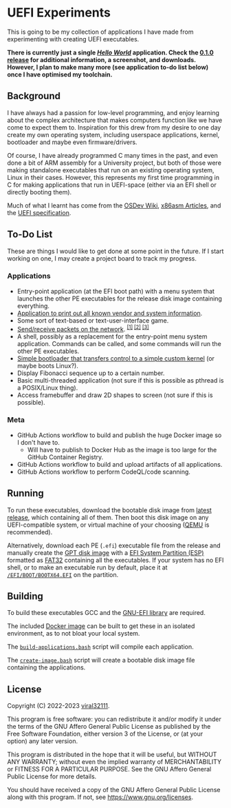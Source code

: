 # UEFI Experiments

This is going to be my collection of applications I have made from experimenting with creating UEFI executables.

**There is currently just a single *[Hello World](hello-world/)* application. Check the [0.1.0 release](https://github.com/viral32111/uefi-experiments/releases/tag/0.1.0) for additional information, a screenshot, and downloads. However, I plan to make many more (see application to-do list below) once I have optimised my toolchain.**

## Background

I have always had a passion for low-level programming, and enjoy learning about the complex architecture that makes computers function like we have come to expect them to. Inspiration for this drew from my desire to one day create my own operating system, including userspace applications, kernel, bootloader and maybe even firmware/drivers.

Of course, I have already programmed C many times in the past, and even done a bit of ARM assembly for a University project, but both of those were making standalone executables that run on an existing operating system, Linux in their cases. However, this represents my first time programming in C for making applications that run in UEFI-space (either via an EFI shell or directly booting them).

Much of what I learnt has come from the [OSDev Wiki](https://wiki.osdev.org/UEFI), [x86asm Articles](http://x86asm.net/articles/uefi-programming-first-steps/), and the [UEFI specification](https://uefi.org/sites/default/files/resources/UEFI_Spec_2_9_2021_03_18.pdf).

## To-Do List

These are things I would like to get done at some point in the future. If I start working on one, I may create a project board to track my progress.

### Applications

* Entry-point application (at the EFI boot path) with a menu system that launches the other PE executables for the release disk image containing everything.
* [Application to print out all known vendor and system information](https://uefi.org/sites/default/files/resources/UEFI_Spec_2_9_2021_03_18.pdf#G8.1001756).
* Some sort of text-based or text-user-interface game.
* [Send/receive packets on the network](https://uefi.org/sites/default/files/resources/UEFI_Spec_2_9_2021_03_18.pdf#G33.1050570). <sup>[[1]](https://stackoverflow.com/questions/67045742) [[2]](https://github.com/vinxue/TcpTransport) [[3]](https://stackoverflow.com/questions/65923436)</sup>
* A shell, possibly as a replacement for the entry-point menu system application. Commands can be called, and some commands will run the other PE executables.
* [Simple bootloader that transfers control to a simple custom kernel](https://wiki.osdev.org/Rolling_Your_Own_Bootloader) (or maybe boots Linux?).
* Display Fibonacci sequence up to a certain number.
* Basic multi-threaded application (not sure if this is possible as pthread is a POSIX/Linux thing).
* Access framebuffer and draw 2D shapes to screen (not sure if this is possible).

### Meta

* GitHub Actions workflow to build and publish the huge Docker image so I don't have to.
  * Will have to publish to Docker Hub as the image is too large for the GitHub Container Registry.
* GitHub Actions workflow to build and upload artifacts of all applications.
* GitHub Actions workflow to perform CodeQL/code scanning.

## Running

To run these executables, download the bootable disk image from [latest release](https://github.com/viral32111/uefi-experiments/releases/latest), which containing all of them. Then boot this disk image on any UEFI-compatible system, or virtual machine of your choosing ([QEMU](https://www.qemu.org/) is recommended).

Alternatively, download each PE (`.efi`) executable file from the release and manually create the [GPT disk image](https://wiki.osdev.org/GPT) with a [EFI System Partition (ESP)](https://wiki.osdev.org/EFI_System_Partition) formatted as [FAT32](https://wiki.osdev.org/FAT32) containing all the executables. If your system has no EFI shell, or to make an executable run by default, place it at [`/EFI/BOOT/BOOTX64.EFI`](https://wiki.osdev.org/UEFI#Bootable_UEFI_applications) on the partition.

## Building

To build these executables GCC and the [GNU-EFI library](https://sourceforge.net/projects/gnu-efi/files/) are required.

The included [Docker image](dockerfile) can be built to get these in an isolated environment, as to not bloat your local system.

The [`build-applications.bash`](/scripts/build-applications.bash) script will compile each application.

The [`create-image.bash`](/scripts/create-image.bash) script will create a bootable disk image file containing the applications.

## License

Copyright (C) 2022-2023 [viral32111](https://viral32111.com).

This program is free software: you can redistribute it and/or modify
it under the terms of the GNU Affero General Public License as
published by the Free Software Foundation, either version 3 of the
License, or (at your option) any later version.

This program is distributed in the hope that it will be useful,
but WITHOUT ANY WARRANTY; without even the implied warranty of
MERCHANTABILITY or FITNESS FOR A PARTICULAR PURPOSE. See the
GNU Affero General Public License for more details.

You should have received a copy of the GNU Affero General Public License
along with this program. If not, see https://www.gnu.org/licenses.
